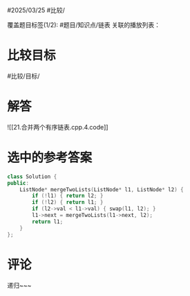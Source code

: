#2025/03/25 #比较/

覆盖题目标签(1/2):   #题目/知识点/链表
关联的播放列表：

# 比较目标

#比较/目标/

# 解答

![[21.合并两个有序链表.cpp.4.code]]

# 选中的参考答案

```cpp
class Solution {
public:
	ListNode* mergeTwoLists(ListNode* l1, ListNode* l2) {
		if (!l1) { return l2; }
		if (!l2) { return l1; }
		if (l2->val < l1->val) { swap(l1, l2); }
		l1->next = mergeTwoLists(l1->next, l2);
		return l1;
	}
};
```

# 评论

递归~~~